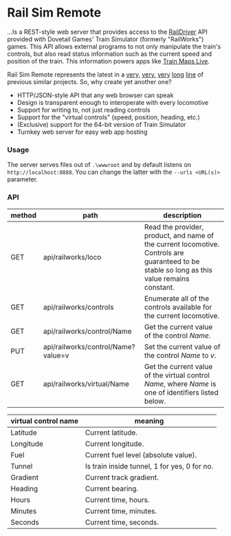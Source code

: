 # Rail Sim Remote

...Is a REST-style web server that provides access to the
[RailDriver](http://raildriver.com/products/raildriver.php) API provided with
Dovetail Games' Train Simulator (formerly "RailWorks") games. This API allows
external programs to not only manipulate the train's controls, but also read
status information such as the current speed and position of the train. This
information powers apps like
[Train Maps Live](https://web.archive.org/web/20180704124447/http://haywardstudios.co.uk/train-maps-live/).

Rail Sim Remote represents the latest in a
[very,](https://github.com/cheesestraws/rdip)
[very,](https://github.com/alios/raildriver)
[very](https://www.trainsim.com/vbts/showthread.php?325000-TSConductor-Train-Simulator-TCP-Interface)
[long](https://github.com/piotrkilczuk/py-raildriver)
[line](https://github.com/reallyinsane/trainsimulator-controller)
of previous similar projects. So, why create yet another one?

* HTTP/JSON-style API that any web browser can speak
* Design is transparent enough to interoperate with every locomotive
* Support for writing to, not just reading controls
* Support for the "virtual controls" (speed, position, heading, etc.)
* (Exclusive) support for the 64-bit version of Train Simulator
* Turnkey web server for easy web app hosting

### Usage

The server serves files out of `.\wwwroot` and by default listens on
`http://localhost:8888`. You can change the latter with the `--urls <URL(s)>`
parameter.

### API

| method | path | description |
| --- | --- | --- |
| GET | api/railworks/loco | Read the provider, product, and name of the current locomotive. Controls are guaranteed to be stable so long as this value remains constant. |
| GET | api/railworks/controls | Enumerate all of the controls available for the current locomotive. |
| GET | api/railworks/control/Name | Get the current value of the control *Name*. |
| PUT | api/railworks/control/Name?value=v | Set the current value of the control *Name* to *v*. |
| GET | api/railworks/virtual/Name | Get the current value of the virtual control *Name*, where *Name* is one of identifiers listed below. |

| virtual control name | meaning |
| --- | --- |
| Latitude | Current latitude. |
| Longitude | Current longitude. |
| Fuel | Current fuel level (absolute value). |
| Tunnel | Is train inside tunnel, 1 for yes, 0 for no. |
| Gradient | Current track gradient. |
| Heading | Current bearing. |
| Hours | Current time, hours. |
| Minutes | Current time, minutes. |
| Seconds | Current time, seconds. |
